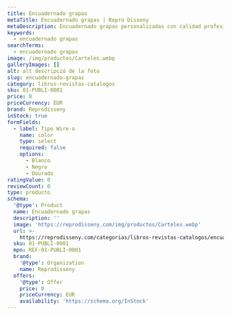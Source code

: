 ```yaml
---
title: Encuadernado grapas
metaTitle: Encuadernado grapas | Repro Disseny
metaDescription: Encuadernado grapas personalizadas con calidad profesional en Cataluña.
keywords:
  - encuadernado grapas
searchTerms:
  - encuadernado grapas
image: /img/productos/Carteles.webp
galleryImages: []
alt: alt descripció de la foto
slug: encuadernado-grapas
category: libros-revistas-catalogos
sku: 01-PUBLI-0001
price: 0
priceCurrency: EUR
brand: Reprodisseny
inStock: true
formFields:
  - label: Tipo Wire-o
    name: color
    type: select
    required: false
    options:
      - Blanco
      - Negro
      - Dourado
ratingValue: 0
reviewCount: 0
type: producto
schema:
  '@type': Product
  name: Encuadernado grapas
  description: ''
  image: 'https://reprodisseny.com/img/productos/Carteles.webp'
  url: >-
    https://reprodisseny.com/categorias/libros-revistas-catalogos/encuadernado-grapas
  sku: 01-PUBLI-0001
  mpn: REF-01-PUBLI-0001
  brand:
    '@type': Organization
    name: Reprodisseny
  offers:
    '@type': Offer
    price: 0
    priceCurrency: EUR
    availability: 'https://schema.org/InStock'
---
```


